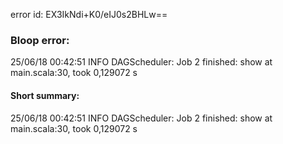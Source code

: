 error id: EX3IkNdi+K0/eIJ0s2BHLw==
### Bloop error:

25/06/18 00:42:51 INFO DAGScheduler: Job 2 finished: show at main.scala:30, took 0,129072 s
#### Short summary: 

25/06/18 00:42:51 INFO DAGScheduler: Job 2 finished: show at main.scala:30, took 0,129072 s